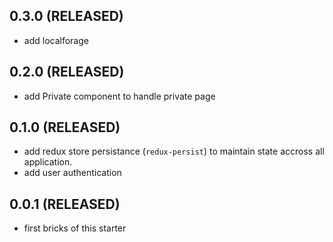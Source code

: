 ## 0.3.0 (RELEASED)
- add localforage

## 0.2.0 (RELEASED)
- add Private component to handle private page

## 0.1.0 (RELEASED)
- add redux store persistance (`redux-persist`) to maintain state accross all application.
- add user authentication

## 0.0.1 (RELEASED)
- first bricks of this starter
